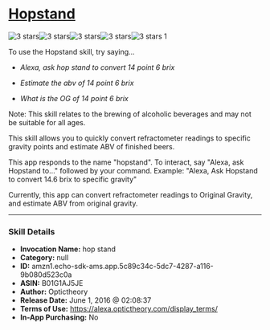 # [Hopstand](http://alexa.amazon.com/#skills/amzn1.echo-sdk-ams.app.5c89c34c-5dc7-4287-a116-9b080d523c0a)
![3 stars](../../images/ic_star_black_18dp_1x.png)![3 stars](../../images/ic_star_black_18dp_1x.png)![3 stars](../../images/ic_star_black_18dp_1x.png)![3 stars](../../images/ic_star_border_black_18dp_1x.png)![3 stars](../../images/ic_star_border_black_18dp_1x.png) 1

To use the Hopstand skill, try saying...

* *Alexa, ask hop stand to convert 14 point 6 brix*

* *Estimate the abv of 14 point 6 brix*

* *What is the OG of 14 point 6 brix*

Note: This skill relates to the brewing of alcoholic beverages and may not be suitable for all ages.

This skill allows you to quickly convert refractometer readings to specific gravity points and estimate ABV of finished beers.

This app responds to the name "hopstand". To interact, say "Alexa, ask Hopstand to..." followed by your command. Example: "Alexa, Ask Hopstand to convert 14.6 brix to specific gravity"

Currently, this app can convert refractometer readings to Original Gravity, and estimate ABV from original gravity.

***

### Skill Details

* **Invocation Name:** hop stand
* **Category:** null
* **ID:** amzn1.echo-sdk-ams.app.5c89c34c-5dc7-4287-a116-9b080d523c0a
* **ASIN:** B01G1AJ5JE
* **Author:** Optictheory
* **Release Date:** June 1, 2016 @ 02:08:37
* **Terms of Use:** https://alexa.optictheory.com/display_terms/
* **In-App Purchasing:** No
